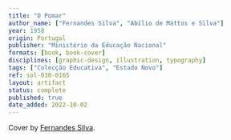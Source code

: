 ```yaml
---
title: "O Pomar"
author_name: ["Fernandes Silva", "Abílio de Mattos e Silva"]
year: 1958
origin: Portugal
publisher: "Ministério da Educação Nacional"
formats: [book, book-cover]
disciplines: [graphic-design, illustration, typography]
tags: ["Colecção Educativa", "Estado Novo"]
ref: sol-030-0165
layout: artifact
status: complete
published: true
date_added: 2022-10-02
---
```


Cover by <a class="text cat-link author" href="/authors/Fernandes Silva/">Fernandes Silva</a>.
